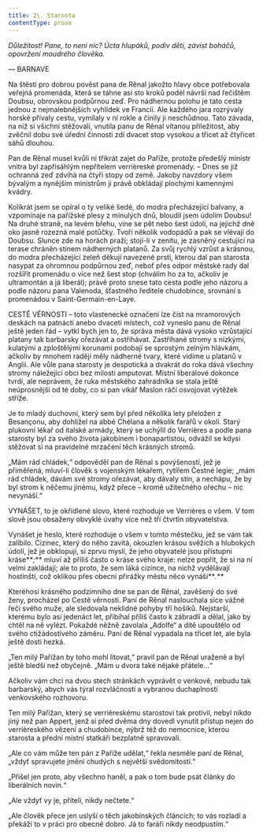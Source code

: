 ```yaml
---
title: 2\. Starosta
contentType: prose
---
```


_Důležitost! Pane, to není nic? Úcta hlupáků, podiv dětí, závist boháčů, opovržení moudrého člověka._

— BARNAVE

Na štěstí pro dobrou pověst pana de Rênal jakožto hlavy obce potřebovala veřejná promenáda, která se táhne asi sto kroků podél návrší nad řečištěm Doubsu, obrovskou podpůrnou zeď. Pro nádhernou polohu je tato cesta jednou z nejmalebnějších vyhlídek ve Francii. Ale každého jara rozrývaly horské přívaly cestu, vymílaly v ní rokle a činily ji neschůdnou. Tato závada, na niž si všichni stěžovali, vnutila panu de Rênal vítanou příležitost, aby zvěčnil dobu své úřední činnosti zdí dvacet stop vysokou a třicet až čtyřicet sáhů dlouhou.

Pan de Rênal musel kvůli ní třikrát zajet do Paříže, protože předešlý ministr vnitra byl zapřisáhlým nepřítelem verrièreské promenády. – Dnes se již ochranná zeď zdvíhá na čtyři stopy od země. Jakoby navzdory všem bývalým a nynějším ministrům ji právě obkládají plochými kamennými kvádry.

Kolikrát jsem se opíral o ty veliké šedé, do modra přecházející balvany, a vzpomínaje na pařížské plesy z minulých dnů, bloudil jsem údolím Doubsu! Na druhé straně, na levém břehu, vine se pět nebo šest údolí, na jejichž dně oko jasně rozezná malé potůčky. Tvoří několik vodopádů a pak se vlévají do Doubsu. Slunce zde na horách praží; stojí-li v zenitu, je zasněný cestující na terase chráněn stínem nádherných platanů. Za svůj rychlý vzrůst a krásnou, do modra přecházející zeleň děkují navezené prsti, kterou dal pan starosta nasypat za ohromnou podpůrnou zeď, neboť přes odpor městské rady dal rozšířit promenádu o více než šest stop (chválím ho za to, ačkoliv je ultramontán a já liberál); právě proto snese tato cesta podle jeho názoru a podle názoru pana Valenoda, šťastného ředitele chudobince, srovnání s promenádou v Saint-Germain-en-Laye.

CESTĚ VĚRNOSTI – toto vlastenecké označení lze číst na mramorových deskách na patnácti anebo dvaceti místech, což vyneslo panu de Rênal ještě jeden řád – vytkl bych jen to, že správa města dává vysoko vzrůstající platany tak barbarsky ořezávat a ostřihávat. Zastříhané stromy s nízkými, kulatými a zploštělými korunami podobají se sprostým zelným hlávkám, ačkoliv by mnohem raději měly nádherné tvary, které vidíme u platanů v Anglii. Ale vůle pana starosty je despotická a dvakrát do roka dává všechny stromy náležející obci bez milosti amputovat. Místní liberálové dokonce tvrdí, ale neprávem, že ruka městského zahradníka se stala ještě neúprosnější od té doby, co si pan vikář Maslon ráčí osvojovat výtěžek stříže.

Je to mladý duchovní, který sem byl před několika lety přeložen z Besançonu, aby dohlížel na abbé Chélana a několik farářů v okolí. Starý plukovní lékař od italské armády, který se uchýlil do Verrières a podle pana starosty byl za svého života jakobínem i bonapartistou, odvážil se kdysi stěžovat si na pravidelné mrzačení těch krásných stromů.

„Mám rád chládek,“ odpověděl pan de Rênal s povýšeností, jež je přiměřená, mluví-li člověk s vojenským lékařem, rytířem Čestné legie; „mám rád chládek, dávám své stromy ořezávat, aby dávaly stín, a nechápu, že by byl strom k něčemu jinému, když přece – kromě užitečného ořechu – nic nevynáší.“

VYNÁŠET, to je okřídlené slovo, které rozhoduje ve Verrières o všem. V tom slově jsou obsaženy obvyklé úvahy více než tří čtvrtin obyvatelstva.

Vynášet je heslo, které rozhoduje o všem v tomto městečku, jež se vám tak zalíbilo. Cizinec, který do něho zavítá, okouzlen krásou svěžích a hlubokých údolí, jež je obklopují, si zprvu myslí, že jeho obyvatelé jsou přístupni kráse**_;_** mluví až příliš často o kráse svého kraje: nelze popřít, že si na ní velmi zakládají; ale to proto, že sem láká cizince, na nichž vydělávají hostinští, což oklikou přes obecní přirážky městu něco vynáší**_._**

Kteréhosi krásného podzimního dne se pan de Rênal, zavěšený do své ženy, procházel po Cestě věrnosti. Paní de Rênal naslouchala sice vážné řeči svého muže, ale sledovala neklidné pohyby tří hošíků. Nejstarší, kterému bylo asi jedenáct let, přibíhal příliš často k zábradlí a dělal, jako by chtěl na ně vylézt. Pokaždé něžně zavolala „Adolfe“ a dítě upouštělo od svého ctižádostivého záměru. Paní de Rênal vypadala na třicet let, ale byla ještě dosti hezká.

„Ten milý Pařížan by toho mohl litovat,“ pravil pan de Rênal uraženě a byl ještě bledší než obyčejně. „Mám u dvora také nějaké přátele…“

Ačkoliv vám chci na dvou stech stránkách vyprávět o venkově, nebudu tak barbarský, abych vás týral rozvláčností a vybranou duchaplností venkovského rozhovoru.

Ten milý Pařížan, který se verrièreskému starostovi tak protivil, nebyl nikdo jiný než pan Appert, jenž si před dvěma dny dovedl vynutit přístup nejen do verrièreského vězení a chudobince, nýbrž též do nemocnice, kterou starosta a přední místní statkáři bezplatně spravovali.

„Ale co vám může ten pán z Paříže udělat,“ řekla nesměle paní de Rênal, „vždyť spravujete jmění chudých s největší svědomitostí.“

„Přišel jen proto, aby všechno haněl, a pak o tom bude psát články do liberálních novin.“

„Ale vždyť vy je, příteli, nikdy nečtete.“

„Ale člověk přece jen uslyší o těch jakobínských článcích; to vás rozladí a překáží to v práci pro obecné dobro. Já to faráři nikdy neodpustím.“
